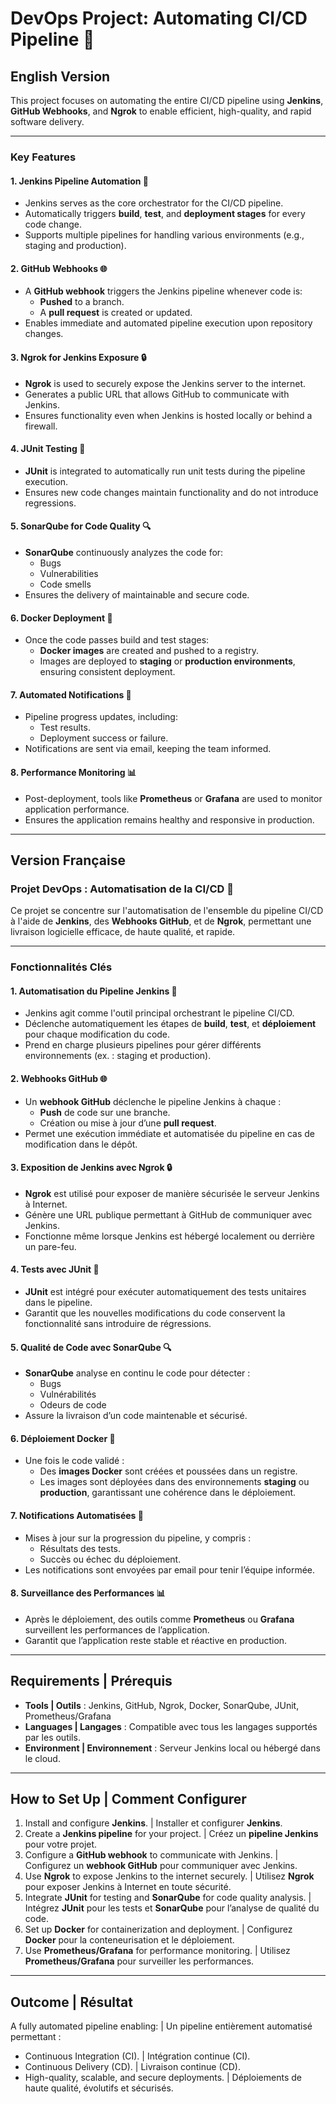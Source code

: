 # DevOps Project: Automating CI/CD Pipeline 🚀

## English Version 

This project focuses on automating the entire CI/CD pipeline using **Jenkins**, **GitHub Webhooks**, and **Ngrok** to enable efficient, high-quality, and rapid software delivery.

---

### Key Features

#### 1. Jenkins Pipeline Automation 🔧
- Jenkins serves as the core orchestrator for the CI/CD pipeline.
- Automatically triggers **build**, **test**, and **deployment stages** for every code change.
- Supports multiple pipelines for handling various environments (e.g., staging and production).

#### 2. GitHub Webhooks 🌐
- A **GitHub webhook** triggers the Jenkins pipeline whenever code is:
  - **Pushed** to a branch.
  - A **pull request** is created or updated.
- Enables immediate and automated pipeline execution upon repository changes.

#### 3. Ngrok for Jenkins Exposure 🔒
- **Ngrok** is used to securely expose the Jenkins server to the internet.
- Generates a public URL that allows GitHub to communicate with Jenkins.
- Ensures functionality even when Jenkins is hosted locally or behind a firewall.

#### 4. JUnit Testing 🧪
- **JUnit** is integrated to automatically run unit tests during the pipeline execution.
- Ensures new code changes maintain functionality and do not introduce regressions.

#### 5. SonarQube for Code Quality 🔍
- **SonarQube** continuously analyzes the code for:
  - Bugs
  - Vulnerabilities
  - Code smells
- Ensures the delivery of maintainable and secure code.

#### 6. Docker Deployment 🐳
- Once the code passes build and test stages:
  - **Docker images** are created and pushed to a registry.
  - Images are deployed to **staging** or **production environments**, ensuring consistent deployment.

#### 7. Automated Notifications 📧
- Pipeline progress updates, including:
  - Test results.
  - Deployment success or failure.
- Notifications are sent via email, keeping the team informed.

#### 8. Performance Monitoring 📊
- Post-deployment, tools like **Prometheus** or **Grafana** are used to monitor application performance.
- Ensures the application remains healthy and responsive in production.

---

## Version Française

### Projet DevOps : Automatisation de la CI/CD 🚀

Ce projet se concentre sur l'automatisation de l'ensemble du pipeline CI/CD à l'aide de **Jenkins**, des **Webhooks GitHub**, et de **Ngrok**, permettant une livraison logicielle efficace, de haute qualité, et rapide.

---

### Fonctionnalités Clés

#### 1. Automatisation du Pipeline Jenkins 🔧
- Jenkins agit comme l'outil principal orchestrant le pipeline CI/CD.
- Déclenche automatiquement les étapes de **build**, **test**, et **déploiement** pour chaque modification du code.
- Prend en charge plusieurs pipelines pour gérer différents environnements (ex. : staging et production).

#### 2. Webhooks GitHub 🌐
- Un **webhook GitHub** déclenche le pipeline Jenkins à chaque :
  - **Push** de code sur une branche.
  - Création ou mise à jour d’une **pull request**.
- Permet une exécution immédiate et automatisée du pipeline en cas de modification dans le dépôt.

#### 3. Exposition de Jenkins avec Ngrok 🔒
- **Ngrok** est utilisé pour exposer de manière sécurisée le serveur Jenkins à Internet.
- Génère une URL publique permettant à GitHub de communiquer avec Jenkins.
- Fonctionne même lorsque Jenkins est hébergé localement ou derrière un pare-feu.

#### 4. Tests avec JUnit 🧪
- **JUnit** est intégré pour exécuter automatiquement des tests unitaires dans le pipeline.
- Garantit que les nouvelles modifications du code conservent la fonctionnalité sans introduire de régressions.

#### 5. Qualité de Code avec SonarQube 🔍
- **SonarQube** analyse en continu le code pour détecter :
  - Bugs
  - Vulnérabilités
  - Odeurs de code
- Assure la livraison d’un code maintenable et sécurisé.

#### 6. Déploiement Docker 🐳
- Une fois le code validé :
  - Des **images Docker** sont créées et poussées dans un registre.
  - Les images sont déployées dans des environnements **staging** ou **production**, garantissant une cohérence dans le déploiement.

#### 7. Notifications Automatisées 📧
- Mises à jour sur la progression du pipeline, y compris :
  - Résultats des tests.
  - Succès ou échec du déploiement.
- Les notifications sont envoyées par email pour tenir l’équipe informée.

#### 8. Surveillance des Performances 📊
- Après le déploiement, des outils comme **Prometheus** ou **Grafana** surveillent les performances de l’application.
- Garantit que l’application reste stable et réactive en production.

---

## Requirements | Prérequis
- **Tools | Outils** : Jenkins, GitHub, Ngrok, Docker, SonarQube, JUnit, Prometheus/Grafana
- **Languages | Langages** : Compatible avec tous les langages supportés par les outils.
- **Environment | Environnement** : Serveur Jenkins local ou hébergé dans le cloud.

---

## How to Set Up | Comment Configurer
1. Install and configure **Jenkins**. | Installer et configurer **Jenkins**.
2. Create a **Jenkins pipeline** for your project. | Créez un **pipeline Jenkins** pour votre projet.
3. Configure a **GitHub webhook** to communicate with Jenkins. | Configurez un **webhook GitHub** pour communiquer avec Jenkins.
4. Use **Ngrok** to expose Jenkins to the internet securely. | Utilisez **Ngrok** pour exposer Jenkins à Internet en toute sécurité.
5. Integrate **JUnit** for testing and **SonarQube** for code quality analysis. | Intégrez **JUnit** pour les tests et **SonarQube** pour l’analyse de qualité du code.
6. Set up **Docker** for containerization and deployment. | Configurez **Docker** pour la conteneurisation et le déploiement.
7. Use **Prometheus/Grafana** for performance monitoring. | Utilisez **Prometheus/Grafana** pour surveiller les performances.

---

## Outcome | Résultat
A fully automated pipeline enabling: | Un pipeline entièrement automatisé permettant :
- Continuous Integration (CI). | Intégration continue (CI).
- Continuous Delivery (CD). | Livraison continue (CD).
- High-quality, scalable, and secure deployments. | Déploiements de haute qualité, évolutifs et sécurisés.
